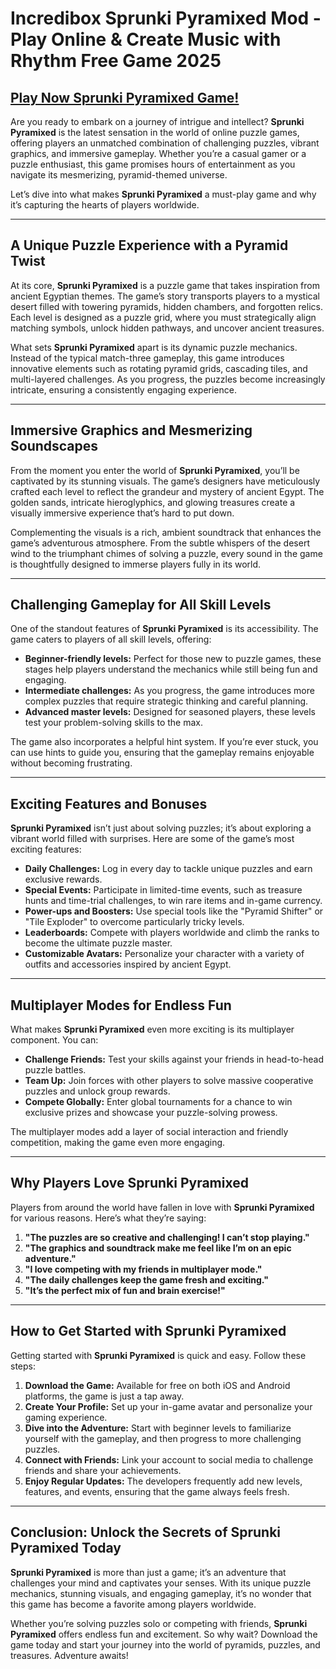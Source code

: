 # Incredibox Sprunki Pyramixed Mod - Play Online & Create Music with Rhythm Free Game 2025

## [Play Now Sprunki Pyramixed Game!](https://sprunkipyramix.org)

Are you ready to embark on a journey of intrigue and intellect? **Sprunki Pyramixed** is the latest sensation in the world of online puzzle games, offering players an unmatched combination of challenging puzzles, vibrant graphics, and immersive gameplay. Whether you’re a casual gamer or a puzzle enthusiast, this game promises hours of entertainment as you navigate its mesmerizing, pyramid-themed universe.

Let’s dive into what makes **Sprunki Pyramixed** a must-play game and why it’s capturing the hearts of players worldwide.

---

## **A Unique Puzzle Experience with a Pyramid Twist**

At its core, **Sprunki Pyramixed** is a puzzle game that takes inspiration from ancient Egyptian themes. The game’s story transports players to a mystical desert filled with towering pyramids, hidden chambers, and forgotten relics. Each level is designed as a puzzle grid, where you must strategically align matching symbols, unlock hidden pathways, and uncover ancient treasures.

What sets **Sprunki Pyramixed** apart is its dynamic puzzle mechanics. Instead of the typical match-three gameplay, this game introduces innovative elements such as rotating pyramid grids, cascading tiles, and multi-layered challenges. As you progress, the puzzles become increasingly intricate, ensuring a consistently engaging experience.

---

## **Immersive Graphics and Mesmerizing Soundscapes**

From the moment you enter the world of **Sprunki Pyramixed**, you’ll be captivated by its stunning visuals. The game’s designers have meticulously crafted each level to reflect the grandeur and mystery of ancient Egypt. The golden sands, intricate hieroglyphics, and glowing treasures create a visually immersive experience that’s hard to put down.

Complementing the visuals is a rich, ambient soundtrack that enhances the game’s adventurous atmosphere. From the subtle whispers of the desert wind to the triumphant chimes of solving a puzzle, every sound in the game is thoughtfully designed to immerse players fully in its world.

---

## **Challenging Gameplay for All Skill Levels**

One of the standout features of **Sprunki Pyramixed** is its accessibility. The game caters to players of all skill levels, offering:

- **Beginner-friendly levels:** Perfect for those new to puzzle games, these stages help players understand the mechanics while still being fun and engaging.
- **Intermediate challenges:** As you progress, the game introduces more complex puzzles that require strategic thinking and careful planning.
- **Advanced master levels:** Designed for seasoned players, these levels test your problem-solving skills to the max.

The game also incorporates a helpful hint system. If you’re ever stuck, you can use hints to guide you, ensuring that the gameplay remains enjoyable without becoming frustrating.

---

## **Exciting Features and Bonuses**

**Sprunki Pyramixed** isn’t just about solving puzzles; it’s about exploring a vibrant world filled with surprises. Here are some of the game’s most exciting features:

- **Daily Challenges:** Log in every day to tackle unique puzzles and earn exclusive rewards.
- **Special Events:** Participate in limited-time events, such as treasure hunts and time-trial challenges, to win rare items and in-game currency.
- **Power-ups and Boosters:** Use special tools like the "Pyramid Shifter" or "Tile Exploder" to overcome particularly tricky levels.
- **Leaderboards:** Compete with players worldwide and climb the ranks to become the ultimate puzzle master.
- **Customizable Avatars:** Personalize your character with a variety of outfits and accessories inspired by ancient Egypt.

---

## **Multiplayer Modes for Endless Fun**

What makes **Sprunki Pyramixed** even more exciting is its multiplayer component. You can:

- **Challenge Friends:** Test your skills against your friends in head-to-head puzzle battles.
- **Team Up:** Join forces with other players to solve massive cooperative puzzles and unlock group rewards.
- **Compete Globally:** Enter global tournaments for a chance to win exclusive prizes and showcase your puzzle-solving prowess.

The multiplayer modes add a layer of social interaction and friendly competition, making the game even more engaging.

---

## **Why Players Love Sprunki Pyramixed**

Players from around the world have fallen in love with **Sprunki Pyramixed** for various reasons. Here’s what they’re saying:

1. **"The puzzles are so creative and challenging! I can’t stop playing."**
2. **"The graphics and soundtrack make me feel like I’m on an epic adventure."**
3. **"I love competing with my friends in multiplayer mode."**
4. **"The daily challenges keep the game fresh and exciting."**
5. **"It’s the perfect mix of fun and brain exercise!"**

---

## **How to Get Started with Sprunki Pyramixed**

Getting started with **Sprunki Pyramixed** is quick and easy. Follow these steps:

1. **Download the Game:** Available for free on both iOS and Android platforms, the game is just a tap away.
2. **Create Your Profile:** Set up your in-game avatar and personalize your gaming experience.
3. **Dive into the Adventure:** Start with beginner levels to familiarize yourself with the gameplay, and then progress to more challenging puzzles.
4. **Connect with Friends:** Link your account to social media to challenge friends and share your achievements.
5. **Enjoy Regular Updates:** The developers frequently add new levels, features, and events, ensuring that the game always feels fresh.

---

## **Conclusion: Unlock the Secrets of Sprunki Pyramixed Today**

**Sprunki Pyramixed** is more than just a game; it’s an adventure that challenges your mind and captivates your senses. With its unique puzzle mechanics, stunning visuals, and engaging gameplay, it’s no wonder that this game has become a favorite among players worldwide.

Whether you’re solving puzzles solo or competing with friends, **Sprunki Pyramixed** offers endless fun and excitement. So why wait? Download the game today and start your journey into the world of pyramids, puzzles, and treasures. Adventure awaits!
